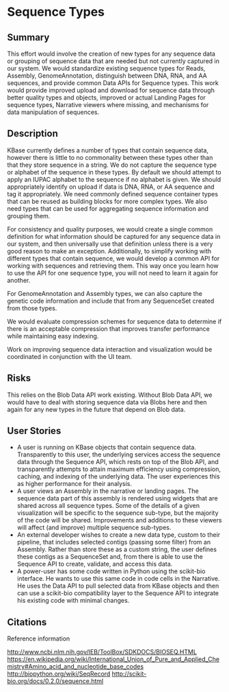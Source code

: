 # Sequence Types

## Summary

This effort would involve the creation of new types for any sequence data or grouping of sequence data that are needed but not currently captured in our system.  We would standardize existing sequence types for Reads, Assembly, GenomeAnnotation, distinguish between DNA, RNA, and AA sequences, and provide common Data APIs for Sequence types.  This work would provide improved upload and download for sequence data through better quality types and objects, improved or actual Landing Pages for sequence types, Narrative viewers where missing, and mechanisms for data manipulation of sequences.

## Description

KBase currently defines a number of types that contain sequence data, however there is little to no commonality between these types other than that they store sequence in a string.  We do not capture the sequence type or alphabet of the sequence in these types.  By default we should attempt to apply an IUPAC alphabet to the sequence if no alphabet is given.  We should appropriately identify on upload if data is DNA, RNA, or AA sequence and tag it appropriately.  We need commonly defined sequence container types that can be reused as building blocks for more complex types.  We also need types that can be used for aggregating sequence information and grouping them.

For consistency and quality purposes, we would create a single common definition for what information should be captured for any sequence data in our system, and then universally use that definition unless there is a very good reason to make an exception.  Additionally, to simplify working with different types that contain sequence, we would develop a common API for working with sequences and retrieving them.  This way once you learn how to use the API for one sequence type, you will not need to learn it again for another.

For GenomeAnnotation and Assembly types, we can also capture the genetic code information and include that from any SequenceSet created from those types.

We would evaluate compression schemes for sequence data to determine if there is an acceptable compression that improves transfer performance while maintaining easy indexing.

Work on improving sequence data interaction and visualization would be coordinated in conjunction with the UI team.

## Risks

This relies on the Blob Data API work existing.  Without Blob Data API, we would have to deal with storing sequence data via Blobs here and then again for any new types in the future that depend on Blob data.

## User Stories
* A user is running on KBase objects that contain sequence data. Transparently to this user, the underlying services access the sequence data through the Sequence API, which rests on top of the Blob API, and transparently attempts to attain maximum efficiency using compression, caching, and indexing of the underlying data. The user experiences this as higher performance for their analysis.
* A user views an Assembly in the narrative or landing pages. The sequence data part of this assembly is rendered using widgets that are shared across all sequence types.  Some of the details of a given visualization will be specific to the sequence sub-type, but the majority of the code will be shared. Improvements and additions to these viewers will affect (and improve) multiple sequence sub-types.
* An external developer wishes to create a new data type, custom to their pipeline, that includes selected contigs (passing some filter) from an Assembly. Rather than store these as a custom string, the user defines these contigs as a SequenceSet and, from there is able to use the Sequence API to create, validate, and access this data.
* A power-user has some code written in Python using the scikit-bio interface. He wants to use this same code in code cells in the Narrative. He uses the Data API to pull selected data from KBase objects and then can use a scikit-bio compatibility layer to the Sequence API to integrate his existing code with minimal changes.

## Citations

Reference information

http://www.ncbi.nlm.nih.gov/IEB/ToolBox/SDKDOCS/BIOSEQ.HTML
https://en.wikipedia.org/wiki/International_Union_of_Pure_and_Applied_Chemistry#Amino_acid_and_nucleotide_base_codes
http://biopython.org/wiki/SeqRecord
http://scikit-bio.org/docs/0.2.0/sequence.html
